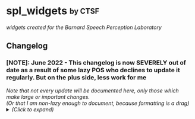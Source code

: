 <h1>spl_widgets <sub><sup> by CTSF</sup></sub></h1>
<span><i>widgets created for the Barnard Speech Perception Laboratory</i></span>

<h2>Changelog </h2>
<h3>[NOTE]: June 2022 - This changelog is now SEVERELY out of date as a result of some lazy POS who declines to update it regularly. But on the plus side, less work for me </h3>
<span><i>Note that not every update will be documented here, only those which make large or important changes.
<br>(Or that I am non-lazy enough to document, because formatting is a drag)</i></span>
<details>
  <summary>
    <i>(Click to expand)</i>
  </summary>
<table name="Changelog">
    <tr name="Headings">
      <th>Version</th>
      <th>Summary of Changes</th>
    </tr>
    <tr name="v0.2.5">
      <td name="version_name" align="center" valign="top">
        <strong><a href="https://pypi.org/project/spl-widgets/0.2.5/"> v0.2.5</a></strong>
      </td>
      <td name="changes">
        <ul>
          <li>Changed README.md formatting to be compatible with PyPi's Markdown renderer and converted it to HTML in its entirety.</li>
        </ul>
      </td>
    </tr>
    <tr name="v0.2.4">
      <td name="version_name" align="center" valign="top">
        <strong><a href="https://pypi.org/project/spl-widgets/0.2.4/">v0.2.4</a></strong>
      </td>
      <td name="changes">
        <ul>
          <li> Added changelog. No previous versions have any such documentation. documentation for this module and its individual widgets will increase with time.</li>
          <li>Fixed a typo in tuner.py's <i>tuneWithData</i> function that caused subprocess.run to return an error while attempting to open outputted tuned file.</li>
          <li>Made changes to stk_swx.py to allow for dynamic detection of the number of active formants present within the user's file.</li>
          <li>Added type-hinting to misc_util.py, tune_freq.py and stk_swx.py for clarity.</li>
          <li>Removed ridiculous over-commenting in tune_freq.py and refactored its main function, no changes to functionality made</li>
        </ul>
      </td>
    </tr> 
</table>
</details>
